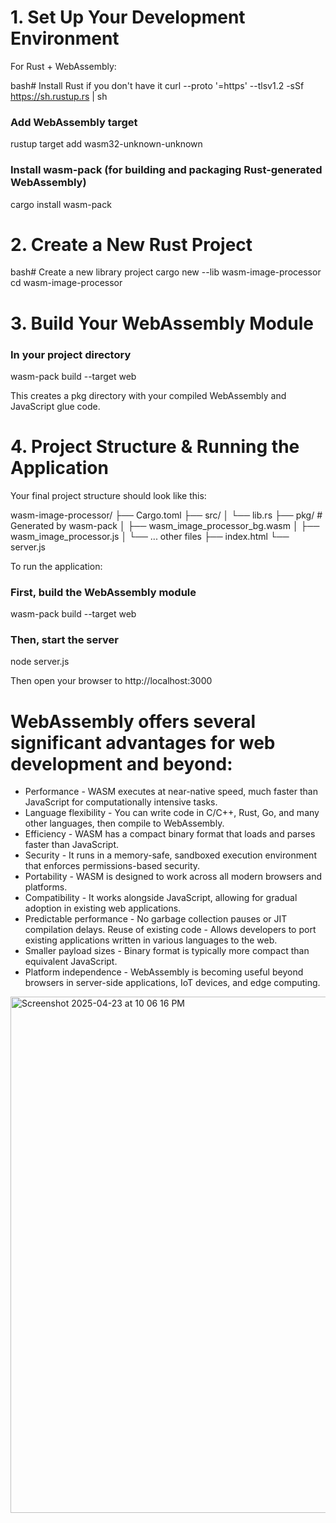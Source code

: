 # 1. Set Up Your Development Environment
For Rust + WebAssembly:


bash# Install Rust if you don't have it
curl --proto '=https' --tlsv1.2 -sSf https://sh.rustup.rs | sh

### Add WebAssembly target
rustup target add wasm32-unknown-unknown

### Install wasm-pack (for building and packaging Rust-generated WebAssembly)
cargo install wasm-pack

# 2. Create a New Rust Project

bash# Create a new library project
cargo new --lib wasm-image-processor
cd wasm-image-processor

# 3. Build Your WebAssembly Module

### In your project directory
wasm-pack build --target web

This creates a pkg directory with your compiled WebAssembly and JavaScript glue code.

# 4. Project Structure & Running the Application
Your final project structure should look like this:

wasm-image-processor/
├── Cargo.toml
├── src/
│   └── lib.rs
├── pkg/                 # Generated by wasm-pack
│   ├── wasm_image_processor_bg.wasm
│   ├── wasm_image_processor.js
│   └── ... other files
├── index.html
└── server.js

To run the application:


### First, build the WebAssembly module
wasm-pack build --target web

### Then, start the server
node server.js

Then open your browser to http://localhost:3000

# WebAssembly offers several significant advantages for web development and beyond:

- Performance - WASM executes at near-native speed, much faster than JavaScript for computationally intensive tasks.
- Language flexibility - You can write code in C/C++, Rust, Go, and many other languages, then compile to WebAssembly.
- Efficiency - WASM has a compact binary format that loads and parses faster than JavaScript.
- Security - It runs in a memory-safe, sandboxed execution environment that enforces permissions-based security.
- Portability - WASM is designed to work across all modern browsers and platforms.
- Compatibility - It works alongside JavaScript, allowing for gradual adoption in existing web applications. 
- Predictable performance - No garbage collection pauses or JIT compilation delays.
Reuse of existing code - Allows developers to port existing applications written in various languages to the web.
- Smaller payload sizes - Binary format is typically more compact than equivalent JavaScript.
- Platform independence - WebAssembly is becoming useful beyond browsers in server-side applications, IoT devices, and edge computing.

  
<img width="826" alt="Screenshot 2025-04-23 at 10 06 16 PM" src="https://github.com/user-attachments/assets/9d83b0d1-deb5-4d94-b546-0f2c719f3473" />
